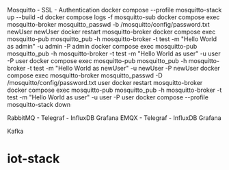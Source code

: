 <!-- mosquitto-stack -->
<!-- TODO: Rapikan Readme.md -->
Mosquitto - SSL - Authentication
docker compose --profile mosquitto-stack up --build -d
docker compose logs -f mosquitto-sub
docker compose exec mosquitto-broker mosquitto_passwd -b /mosquitto/config/password.txt newUser newUser
docker restart mosquitto-broker
docker compose exec mosquitto-pub mosquitto_pub -h mosquitto-broker -t test -m "Hello World as admin" -u admin -P admin
docker compose exec mosquitto-pub mosquitto_pub -h mosquitto-broker -t test -m "Hello World as user" -u user -P user
docker compose exec mosquitto-pub mosquitto_pub -h mosquitto-broker -t test -m "Hello World as newUser" -u newUser -P newUser
docker compose exec mosquitto-broker mosquitto_passwd -D /mosquitto/config/password.txt user
docker restart mosquitto-broker
docker compose exec mosquitto-pub mosquitto_pub -h mosquitto-broker -t test -m "Hello World as user" -u user -P user
docker compose --profile mosquitto-stack down

RabbitMQ - Telegraf - InfluxDB Grafana
EMQX - Telegraf - InfluxDB Grafana

Kafka
# iot-stack

